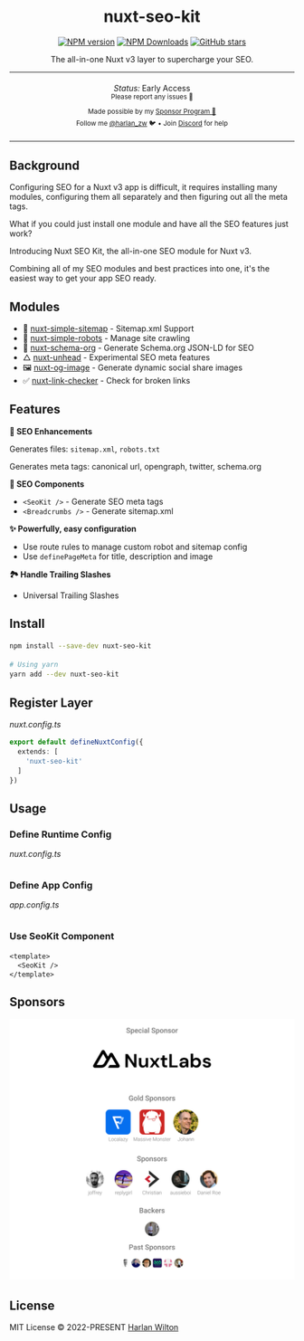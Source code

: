 <h1 align='center'>nuxt-seo-kit</h1>

<p align="center">
<a href='https://github.com/harlan-zw/nuxt-seo-kit/actions/workflows/test.yml'>
</a>
<a href="https://www.npmjs.com/package/nuxt-seo-kit" target="__blank"><img src="https://img.shields.io/npm/v/nuxt-seo-kit?style=flat&colorA=002438&colorB=28CF8D" alt="NPM version"></a>
<a href="https://www.npmjs.com/package/nuxt-seo-kit" target="__blank"><img alt="NPM Downloads" src="https://img.shields.io/npm/dm/nuxt-seo-kit?flat&colorA=002438&colorB=28CF8D"></a>
<a href="https://github.com/harlan-zw/nuxt-seo-kit" target="__blank"><img alt="GitHub stars" src="https://img.shields.io/github/stars/harlan-zw/nuxt-seo-kit?flat&colorA=002438&colorB=28CF8D"></a>
</p>


<p align="center">
The all-in-one Nuxt v3 layer to supercharge your SEO. 
</p>

<p align="center">
<table>
<tbody>
<td align="center">
<img width="800" height="0" /><br>
<i>Status:</i> Early Access</b> <br>
<sup> Please report any issues 🐛</sup><br>
<sub>Made possible by my <a href="https://github.com/sponsors/harlan-zw">Sponsor Program 💖</a><br> Follow me <a href="https://twitter.com/harlan_zw">@harlan_zw</a> 🐦 • Join <a href="https://discord.gg/275MBUBvgP">Discord</a> for help</sub><br>
<img width="800" height="0" />
</td>
</tbody>
</table>
</p>

## Background

Configuring SEO for a Nuxt v3 app is difficult, it requires installing many modules, configuring them all separately
and then figuring out all the meta tags.

What if you could just install one module and have all the SEO features just work?

Introducing Nuxt SEO Kit, the all-in-one SEO module for Nuxt v3. 

Combining all of my SEO modules and best practices into one, it's the easiest way to get your app SEO ready.

## Modules

- 📖 [nuxt-simple-sitemap](https://github.com/harlan-zw/nuxt-simple-sitemap) - Sitemap.xml Support
- 🤖 [nuxt-simple-robots](https://github.com/harlan-zw/nuxt-simple-robots) - Manage site crawling
- 🔎 [nuxt-schema-org](https://unhead-schema-org.harlanzw.com/) - Generate Schema.org JSON-LD for SEO
- △ [nuxt-unhead](https://github.com/harlan-zw/nuxt-unhead) - Experimental SEO meta features
- 🖼️ [nuxt-og-image](https://github.com/harlan-zw/nuxt-og-image) - Generate dynamic social share images
- ✅ [nuxt-link-checker](https://github.com/harlan-zw/nuxt-link-checker) - Check for broken links


## Features

**🤖 SEO Enhancements**

Generates files: `sitemap.xml`, `robots.txt`

Generates meta tags: canonical url, opengraph, twitter, schema.org

**🍞 SEO Components** 

- `<SeoKit />` - Generate SEO meta tags
- `<Breadcrumbs />` - Generate sitemap.xml

**✨ Powerfully, easy configuration**

- Use route rules to manage custom robot and sitemap config
- Use `definePageMeta` for title, description and image

**🏞️ Handle Trailing Slashes**

- Universal Trailing Slashes

## Install

```bash
npm install --save-dev nuxt-seo-kit

# Using yarn
yarn add --dev nuxt-seo-kit
```

## Register Layer

_nuxt.config.ts_

```ts
export default defineNuxtConfig({
  extends: [
    'nuxt-seo-kit'
  ]
})
```

## Usage

### Define Runtime Config

_nuxt.config.ts_

```ts
```

### Define App Config

_app.config.ts_

```ts
```

### Use SeoKit Component

```vue
<template>
  <SeoKit />
</template>
```


## Sponsors

<p align="center">
  <a href="https://raw.githubusercontent.com/harlan-zw/static/main/sponsors.svg">
    <img src='https://raw.githubusercontent.com/harlan-zw/static/main/sponsors.svg'/>
  </a>
</p>


## License

MIT License © 2022-PRESENT [Harlan Wilton](https://github.com/harlan-zw)
